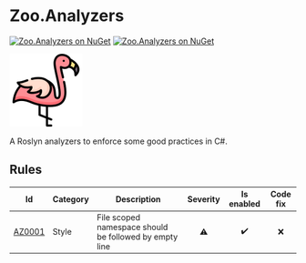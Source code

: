 ﻿# Zoo.Analyzers

[![Zoo.Analyzers on NuGet](https://img.shields.io/nuget/v/Zoo.Analyzers?logo=nuget)](https://www.nuget.org/packages/Zoo.Analyzers)
[![Zoo.Analyzers on NuGet](https://img.shields.io/nuget/dt/Zoo.Analyzers?color=lima)](https://www.nuget.org/packages/Zoo.Analyzers)

[![Flamingo icons created by Freepik - Flaticon](icon.png)](https://www.flaticon.com/free-icons/flamingo)

A Roslyn analyzers to enforce some good practices in C#.

## Rules

|Id|Category|Description|Severity|Is enabled|Code fix|
|--|--------|-----------|:------:|:--------:|:------:|
|[AZ0001]()|Style|File scoped namespace should be followed by empty line|⚠️|✔️|❌|